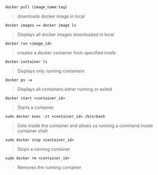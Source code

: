```
docker pull (image_name:tag)
```

> downloads docker image in local 

```
docker images == docker image ls
```

> Displays all docker images downloaded in local

```
docker run <image_id>
```

> creates a docker container from specified imafe

```
docker container ls
```

> Displays only running containers

```
docker ps -a
```

> Displays all containers either running or exited

```
docker start <container_id>
```

> Starts a container

```
sudo docker exec -it <container_id> /bin/bash
```

> Gets inside the container and allows us running a command inside container shell

```
sudo docker stop <container_id>
```

> Stops a running container

```
sudo docker rm <container_id>
```

> Removes the running container
